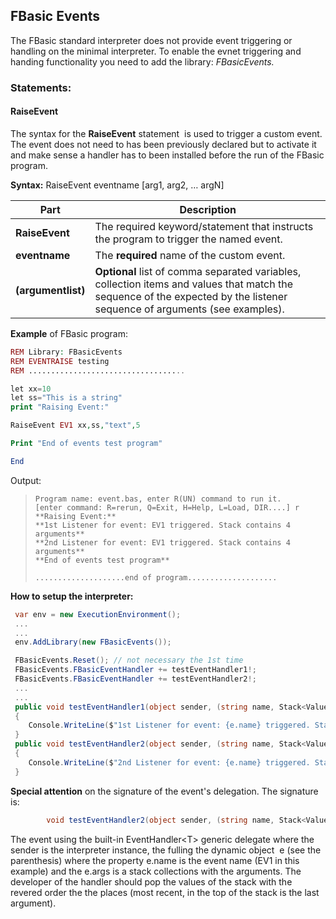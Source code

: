 ﻿## FBasic Events

The FBasic standard interpreter does not provide event triggering or handling on the minimal interpreter. To enable the evnet triggering and handing functionality you need to add the library: _FBasicEvents._

### Statements:

#### **RaiseEvent**

The syntax for the **RaiseEvent** statement  is used to trigger a custom event. The event does not need to has been previously declared but to activate it and make sense a handler has to been installed before the run of the FBasic program.

**Syntax:** RaiseEvent eventname \[arg1, arg2, … argN\]

| Part | Description |
| --- | --- |
| **RaiseEvent** | The required keyword/statement that instructs the program to trigger the named event. |
| **eventname** | The **required** name of the custom event. |
| **(argumentlist)** | **Optional** list of comma separated variables, collection items and values that match the sequence of the expected by the listener sequence of arguments (see examples). |

**Example** of FBasic program:

```php
REM Library: FBasicEvents
REM EVENTRAISE testing
REM ...................................

let xx=10
let ss="This is a string"
print "Raising Event:"

RaiseEvent EV1 xx,ss,"text",5

Print "End of events test program"

End
```

Output:

> `Program name: event.bas, enter R(UN) command to run it.`  
> `[enter command: R=rerun, Q=Exit, H=Help, L=Load, DIR....] r`  
> `**Raising Event:**`  
> `**1st Listener for event: EV1 triggered. Stack contains 4 arguments**`  
> `**2nd Listener for event: EV1 triggered. Stack contains 4 arguments**`  
> `**End of events test program**`
> 
> `....................end of program....................`

**How to setup the interpreter:** 

```cs
 var env = new ExecutionEnvironment();
 ...
 ...
 env.AddLibrary(new FBasicEvents());

 FBasicEvents.Reset(); // not necessary the 1st time 
 FBasicEvents.FBasicEventHandler += testEventHandler1!;
 FBasicEvents.FBasicEventHandler += testEventHandler2!;
 ...
 ...
 public void testEventHandler1(object sender, (string name, Stack<Value> args) e)
 {
	Console.WriteLine($"1st Listener for event: {e.name} triggered. Stack contains {e.args.Count} arguments");
 } 
 public void testEventHandler2(object sender, (string name, Stack<Value> args) e)
 {
    Console.WriteLine($"2nd Listener for event: {e.name} triggered. Stack contains {e.args.Count} arguments");
 }
```

**Special attention** on the signature of the event's delegation. The signature is:

```cs
        void testEventHandler2(object sender, (string name, Stack<Value> args) e)
```

The event using the built-in EventHandler\<T> generic delegate where the sender is the interpreter instance, the fulling the dynamic object  e (see the parenthesis) where the property e.name is the event name (EV1 in this example) and the e.args is a stack collections with the arguments. The developer of the handler should pop the values of the stack with the revered order the the places (most recent, in the top of the stack is the last argument).